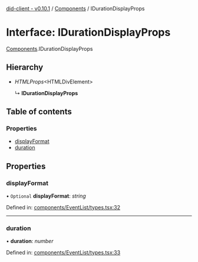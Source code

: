 [did-client - v0.10.1](../README.md) / [Components](../modules/components.md) / IDurationDisplayProps

# Interface: IDurationDisplayProps

[Components](../modules/components.md).IDurationDisplayProps

## Hierarchy

* *HTMLProps*<HTMLDivElement\>

  ↳ **IDurationDisplayProps**

## Table of contents

### Properties

- [displayFormat](components.idurationdisplayprops.md#displayformat)
- [duration](components.idurationdisplayprops.md#duration)

## Properties

### displayFormat

• `Optional` **displayFormat**: *string*

Defined in: [components/EventList/types.tsx:32](https://github.com/Puzzlepart/did/blob/dev/client/components/EventList/types.tsx#L32)

___

### duration

• **duration**: *number*

Defined in: [components/EventList/types.tsx:33](https://github.com/Puzzlepart/did/blob/dev/client/components/EventList/types.tsx#L33)
